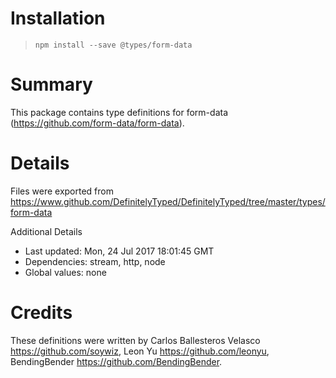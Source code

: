 # Installation
> `npm install --save @types/form-data`

# Summary
This package contains type definitions for form-data (https://github.com/form-data/form-data).

# Details
Files were exported from https://www.github.com/DefinitelyTyped/DefinitelyTyped/tree/master/types/form-data

Additional Details
 * Last updated: Mon, 24 Jul 2017 18:01:45 GMT
 * Dependencies: stream, http, node
 * Global values: none

# Credits
These definitions were written by Carlos Ballesteros Velasco <https://github.com/soywiz>, Leon Yu <https://github.com/leonyu>, BendingBender <https://github.com/BendingBender>.
